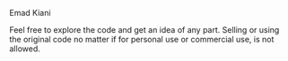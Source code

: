Emad Kiani

Feel free to explore the code and get an idea of any part. Selling or using the original code no matter if for personal use or commercial use, is not allowed.